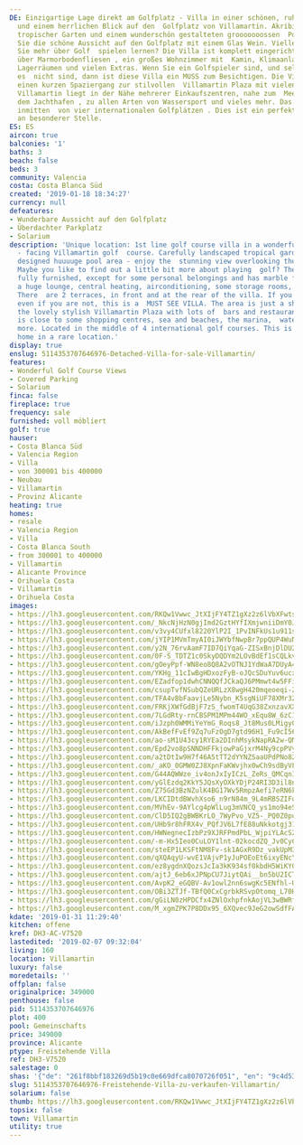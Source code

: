 ```yaml
---
DE: Einzigartige Lage direkt am Golfplatz - Villa in einer schönen, ruhigen Residenz
  und einem herrlichen Blick auf den  Golfplatz von Villamartin. Akribisch angelegter
  tropischer Garten und einem wunderschön gestalteten grooooooossen  Pool. Genießen
  Sie die schöne Aussicht auf den Golfplatz mit einem Glas Wein. Vielleicht möchten
  Sie mehr über Golf  spielen lernen? Die Villa ist komplett eingerichtet und verfügt
  über Marmorbodenfliesen , ein großes Wohnzimmer mit  Kamin, Klimaanlage , einige
  Lagerräumen und vielen Extras. Wenn Sie ein Golfspieler sind, und selbst wenn Sie
  es  nicht sind, dann ist diese Villa ein MUSS zum Besichtigen. Die Villa ist nur
  einen kurzen Spaziergang zur stilvollen  Villamartin Plaza mit vielen Bars und Restaurants.
  Villamartin liegt in der Nähe mehrerer Einkaufszentren, nahe zum  Meer und den Strände,
  dem Jachthafen , zu allen Arten von Wassersport und vieles mehr. Das Anwesen liegt
  inmitten  von vier internationalen Golfplätzen . Dies ist ein perfektes Familienheim
  an besonderer Stelle.
ES: ES
aircon: true
balconies: '1'
baths: 3
beach: false
beds: 3
community: Valencia
costa: Costa Blanca Süd
created: '2019-01-18 18:34:27'
currency: null
defeatures:
- Wunderbare Aussicht auf den Golfplatz
- Überdachter Parkplatz
- Solarium
description: 'Unique location: 1st line golf course villa in a wonderful quiet area
  - facing Villamartin golf  course. Carefully landscaped tropical garden - a wonderful
  designed huuuuge pool area - enjoy the  stunning view overlooking the golf course.
  Maybe you like to find out a little bit more about playing  golf? The villa comes
  fully furnished, except for some personal belongings and has marble floor  tiles,
  a huge lounge, central heating, airconditioning, some storage rooms, and many extras.
  There  are 2 terraces, in front and at the rear of the villa. If you are a golfer,
  even if you are not, this is a  MUST SEE VILLA. The area is just a short walk to
  the lovely stylish Villamartin Plaza with lots of  bars and restaurants. Villamartin
  is close to some shopping centres, sea and beaches, the marina,  water sports and
  more. Located in the middle of 4 international golf courses. This is a perfect  family
  home in a rare location.'
display: true
enslug: 5114353707646976-Detached-Villa-for-sale-Villamartin/
features:
- Wonderful Golf Course Views
- Covered Parking
- Solarium
finca: false
fireplace: true
frequency: sale
furnished: voll möbliert
golf: true
hauser:
- Costa Blanca Süd
- Valencia Region
- Villa
- von 300001 bis 400000
- Neubau
- Villamartin
- Provinz Alicante
heating: true
homes:
- resale
- Valencia Region
- Villa
- Costa Blanca South
- from 300001 to 400000
- Villamartin
- Alicante Province
- Orihuela Costa
- Villamartin
- Orihuela Costa
images:
- https://lh3.googleusercontent.com/RKQw1Vwwc_JtXIjFY4TZ1gXz2z6lVbXFwtsRgYHzPeK_pNVlKRoll082FmIhkqgkUceMd8X_j4fGxlV5E7M0=w640-rj-e30-l100
- https://lh3.googleusercontent.com/_NkcNjHzN0gjImd2GztHYfIXmjwniiDmY0JzW1b7D10VH0djGMoqhKoiFj7Ii-6AMXuzoihHai6vlhjExek=w640-rj-e30-l100
- https://lh3.googleusercontent.com/v3vy4CUfxl8220YlP2I_1PvINFkUs1u911sTD-abf5L8GsR3ryfhgDYDUEYHY6KclkAIc0cU6BBekGApoyL2Yw=w640-rj-e30-l100
- https://lh3.googleusercontent.com/jYIP1MVmTmyAI0iJWYbfNwpBr7ppQUP4WuNKKCuyPpJDtgZVOJRlyn4ejEpS-ppULiEbcbDvo42zDQOCGD8=w640-rj-e30-l100
- https://lh3.googleusercontent.com/y2N_76rvAamF7ID7QiYqaG-ZISxBnjDlDU2gmjcLhKkRBWsVJSlFZfNtbwytsvFO_DvdVRCsSPDYXZwmZXdK=w640-rj-e30-l100
- https://lh3.googleusercontent.com/0F-S_TDTZ1c0SkyDQDYm2LOvBdEf1sCQLkvrgI4gHgUeTWxceu5eBRpNwsv5yuspx2mDa_LdSHVKxYAoTcTS=w640-rj-e30-l100
- https://lh3.googleusercontent.com/gOeyPpf-WN8eo8Q8A2vOTNJ1YdWaA7DUyA4pvxhaGqVMQaacIuo9X7PQvzthxIXNSJQTvc8aCHFQoeuaC2d9=w640-rj-e30-l100
- https://lh3.googleusercontent.com/YKHg_11cIwBgHDxozFyB-oJQcSDuYuv6ucxLDEnwXW5gazt50J40oJg0A_sEWMtHHp8nesTv7XLzZtIwg-D72Q=w640-rj-e30-l100
- https://lh3.googleusercontent.com/EZadfop1dwhCNNQQfJCkaQJ6PMmwt4w5FFiCuQ3UD3-JaIrOPK2odJT2RUzbbnvdAZvwLs_Yoy8vD8uI8IM6=w640-rj-e30-l100
- https://lh3.googleusercontent.com/csupTvfNSubQZeURLzX8wgH420mqeoeqi-ZyE2O2yfcNi3hYdzxxL8jkhzl1Qfo6v73hKRbfslxTYAav-JI=w640-rj-e30-l100
- https://lh3.googleusercontent.com/TFA4vBbFaavjLe5Nybn_K5sgNiUF78XMr3Z1coiX-8cvYRE9nmA_20S7_NoI8iGtPa54PH7TsBpTNpLfr0RH4Q=w640-rj-e30-l100
- https://lh3.googleusercontent.com/FRKjXWfGdBjF7zS_fwomT4UqG38ZxnzavXXeYT85rEfKcKphYVcqmDMReJ3NugYR4wiXDBOabV0Ech-9OsI=w640-rj-e30-l100
- https://lh3.googleusercontent.com/7LGdRty-rnCBSPM1MPm44WO_xEqu8W_6zC11fG-Xg2ymnsigAGUTocXIKQRsjMD-W9k0GuBQ89d-Tr84NWMNBQ=w640-rj-e30-l100
- https://lh3.googleusercontent.com/iJzph0WMMiYeYmG_Roqs8_Jt8Mus0LMigy0MDH2gvRCy_tT-z9qlgO4Rl_eqOr9EyGecA6f3L5539GTc2a4=w640-rj-e30-l100
- https://lh3.googleusercontent.com/AkBefFvEf9Zq7uFzOgD7gtd96H1_Fu9cI563BHC96AeBuVl8mIuRHp5MDZB4keRLW4po06FIQUOU_On_JLA=w640-rj-e30-l100
- https://lh3.googleusercontent.com/ao-sM1U43cy1RYEa2DInhMsykNapRA2w-QMxivJUwF5i7sYAhKcJ_xWAoTjkvPuMPXZN99bgYlWV8GlwOR30Qw=w640-rj-e30-l100
- https://lh3.googleusercontent.com/Epd2vo8pSNNDHFFkjowPaGjxrM4Ny9cpPVy4cFT7mZ62JE06KKuLN-NIhsvFaYHSMPaY4pHZfE1veByNWpounw=w640-rj-e30-l100
- https://lh3.googleusercontent.com/a2tDtIw9H7f46A5tTT2dYYNZSaaUPdPNo82hx-sQESzPThXCGcIHGBgvLGEc1-Rl2s8moKNIr72xOIdpFyS4AA=w640-rj-e30-l100
- https://lh3.googleusercontent.com/_aKO_0GMW0ZJ8XpnFaKWvjhx0wCh9sdByVLMHxNDTxDuzY73lGtrBKLPjXt_4cRx6QRcqH8OrOK0idfaPKEy=w640-rj-e30-l100
- https://lh3.googleusercontent.com/G44AQWWze_iv4onJxIyICzL_ZeRs_QMCqnIGwIRWvZtHE3FAJBXkXzH9L2YKWCXDZaSuO4COyVTgHNIaW_zIEw=w640-rj-e30-l100
- https://lh3.googleusercontent.com/yGlEzdq2KkY5JQsXyOXkYDjP24RI3D3il8na9_33Q1ED6UrZ4WnVF43GHfBUaf9NO1hZ6E8tU4uRTR1dfLA=w640-rj-e30-l100
- https://lh3.googleusercontent.com/Z75Gd3BzNZulK4BG17Wv5RmpzAefi7eRN6kt7hiOqZ77hZjORkNdanXBmN5_up79geJsuALhjwvkmnIeqfdg=w640-rj-e30-l100
- https://lh3.googleusercontent.com/LKCIDtdBWvhXso6_n9rN84m_9L4mRBSZIFoPsD9pgG0Q0sLxayejuqgW3qcXnjVyJdh0iTssVUPVGsLRv6M=w640-rj-e30-l100
- https://lh3.googleusercontent.com/MVhEv-9AYlcg4pWlLug3mVNCQ_ys1mo94eS3TFZzgf51AHvmnR7tc_GUeeUiPnvH4_umxl2EpnRhtrT_lwI5Ag=w640-rj-e30-l100
- https://lh3.googleusercontent.com/ClD5IQ2gBWBKrLO_7WyPvo_VZ5-_PQ0Z0pu5xQFf5RAMl1d_sNtDxBdRKe9TsrEjCheHmNKxM7B-s4rFcOdgTA=w640-rj-e30-l100
- https://lh3.googleusercontent.com/UHb9r8hFRX4v_PQfJV6L7fE88uNkkotgj31VTcQbvkbe1OdjBQpe0BebjyX6xGCG7dYcJAG7KnQzwUkYDQ=w640-rj-e30-l100
- https://lh3.googleusercontent.com/HWNegnecIzbPz9XJRFPmdPbL_WjpiYLAcS2HsConpwrn2sN2pAGHtqMstR8GSa2gCy5w-4bOMg7SG7DNIjg=w640-rj-e30-l100
- https://lh3.googleusercontent.com/-m-Hx5Ieo0CuLOY1lnt-02kocdZQ_Jv0CyCz5HJVJQyv5Ob6sPZfycPWFN0JkGxGJHZb-i54DP9DFZjFGdW_=w640-rj-e30-l100
- https://lh3.googleusercontent.com/steEP1LKSFtNM8Fv-sk1AGxR9Dz_vakUpM392RjzNOT_Xbq3aIUcp2zwTMxppZpFpDAxmPEf-HI09PfatWno=w640-rj-e30-l100
- https://lh3.googleusercontent.com/qXQAqyU-wvE1VAjvP1yJuPOEoEt6ixyENcY3N4i293SUfH-QFGFHZTb5vvPdCCVLSAFC3IRIWbRA48cLu3LMIg=w640-rj-e30-l100
- https://lh3.googleusercontent.com/ez8ygdnXQozsJcIa3kK934sf0kbdH5WiKY0NXyAwjLQVt4cIV7fA15TI4_yrPGbnq3BoDj1gatcQeuvizSlC=w640-rj-e30-l100
- https://lh3.googleusercontent.com/ajtJ_6eb6xJPNpCU7JiytQAi__bn5bU2ICTb0Bj3qzezURr6rif4eD_qnOvTEyepRbZ9eJ-049nKEVPlhCB5eQ=w640-rj-e30-l100
- https://lh3.googleusercontent.com/AvpK2_eGQBV-Av1owl2nn6swgKc5ENfhl-Uuql-iwOkLAfbQJKo_B6u3Z0j1LnzoZ-G7b1fsYUc8FMdYW_Hj=w640-rj-e30-l100
- https://lh3.googleusercontent.com/OBi3ZTJf-TBfQ0CxCgrbkRSvpOtomq_L70HKCku74_aGNHV4ho26J7S2ylnB-EP0xcBwV3CWgXwA6P9wMa8z=w640-rj-e30-l100
- https://lh3.googleusercontent.com/gGiLN0zHPDCfx4ZNlOxhpfnkAojVL3wBWRfQfPxJpJLdWHQrKSA1BtbWGWreWaRY14ZGYS1GpT5syvVPShxUdw=w640-rj-e30-l100
- https://lh3.googleusercontent.com/M_xgmZPK7P8DDx95_6XQvec9JeG2owSdfFAjAVZ3YD_H4_YfNXE0430wGTp7ivqqzekY_mw0EeZOMfQTsb-vIw=w640-rj-e30-l100
kdate: '2019-01-31 11:29:40'
kitchen: offene
kref: DH3-AC-V7520
lastedited: '2019-02-07 09:32:04'
living: 160
location: Villamartin
luxury: false
moredetails: ''
offplan: false
originalprice: 349000
penthouse: false
pid: 5114353707646976
plot: 400
pool: Gemeinschafts
price: 349000
province: Alicante
ptype: Freistehende Villa
ref: DH3-V7520
salestage: 0
shas: '{"de": "261f8bbf183269d5b19c0e669dfca8070726f051", "en": "9c4d5300dc241d6d22c213b12f072e1a62d50c6d"}'
slug: 5114353707646976-Freistehende-Villa-zu-verkaufen-Villamartin/
solarium: false
thumb: https://lh3.googleusercontent.com/RKQw1Vwwc_JtXIjFY4TZ1gXz2z6lVbXFwtsRgYHzPeK_pNVlKRoll082FmIhkqgkUceMd8X_j4fGxlV5E7M0=w400-h240-n-rj-e30-l100
topsix: false
town: Villamartin
utility: true
---
```

